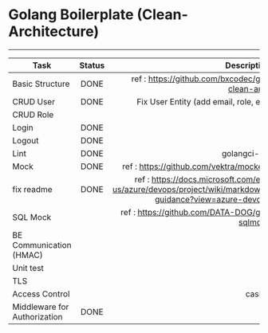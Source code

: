 # Golang Boilerplate (Clean-Architecture)

----

| Task | Status | Description |  
|-----------|:-----------:|-----------:|  
| Basic Structure | DONE | ref : https://github.com/bxcodec/go-clean-arch | 
| CRUD User | DONE | Fix User Entity (add email, role, etc) |
| CRUD Role |  |  |  
| Login | DONE |  | 
| Logout | DONE |  | 
| Lint | DONE | golangci-lint | 
| Mock | DONE | ref : https://github.com/vektra/mockery |
| fix readme | DONE | ref : https://docs.microsoft.com/en-us/azure/devops/project/wiki/markdown-guidance?view=azure-devops |
| SQL Mock |  | ref : https://github.com/DATA-DOG/go-sqlmock |
| BE Communication (HMAC) |  |  |
| Unit test |  |  |
| TLS |  |  |
| Access Control |  | casbin | 
| Middleware for Authorization | DONE |  | 
